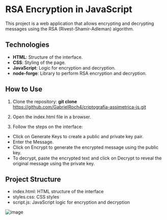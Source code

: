 # RSA Encryption in JavaScript
This project is a web application that allows encrypting and decrypting messages using the RSA (Rivest-Shamir-Adleman) algorithm.

## Technologies
- **HTML**: Structure of the interface.
- **CSS**: Styling of the page.
- **JavaScript**: Logic for encryption and decryption.
- **node-forge**: Library to perform RSA encryption and decryption.

## How to Use
1. Clone the repository: **git clone** https://github.com/GabrielRoch4/criptografia-assimetrica-js.git

2. Open the index.html file in a browser.

3. Follow the steps on the interface:

- Click on Generate Keys to create a public and private key pair.
- Enter the Message.
- Click on Encrypt to generate the encrypted message using the public key.
- To decrypt, paste the encrypted text and click on Decrypt to reveal the original message using the private key.

## Project Structure
- index.html: HTML structure of the interface
- styles.css: CSS styles
- script.js: JavaScript logic for encryption and decryption

![image](https://github.com/user-attachments/assets/4d26bb72-d789-41e9-9151-698cbad76dc6)
